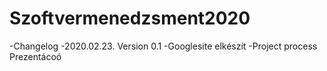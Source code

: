 # Szoftvermenedzsment2020

-Changelog 
  -2020.02.23. Version 0.1
  -Googlesite elkészít
  -Project process Prezentácoó
